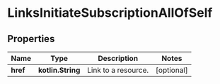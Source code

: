 
# LinksInitiateSubscriptionAllOfSelf

## Properties
Name | Type | Description | Notes
------------ | ------------- | ------------- | -------------
**href** | **kotlin.String** | Link to a resource. |  [optional]



